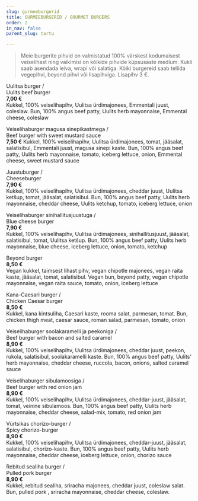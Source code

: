 ```yaml
---
slug: gurmeeburgerid
title: GURMEEBURGERID / GOURMET BURGERS
order: 2
in_nav: false
parent_slug: tartu

---
```

<div class="ellipsis"></div>

> Meie burgerite pihvid on valmistatud 100% värskest kodumaisest veiselihast ning vaikimisi on kõikide pihvide küpsusaste medium. Kukli saab asendada leiva, wrapi või salatiga. Kõiki burgereid saab tellida vegepihvi, beyond pihvi või lisapihviga. Lisapihv 3 €.

<span class="special"></span>
Uulitsa burger /  
Uulits beef burger  
**7,00 €**  
<span class="koostis">Kukkel, 100% veiselihapihv, Uulitsa ürdimajonees, Emmentali juust, coleslaw. Bun, 100% angus beef patty, Uulits herb mayonnaise, Emmental cheese, coleslaw</span>

Veiselihaburger magusa sinepikastmega /  
Beef burger with sweet mustard sauce  
**7,50 €**
<span class="koostis">Kukkel, 100% veiselihapihv, Uulitsa ürdimajonees, tomat, jääsalat, salatisibul, Emmentali juust, magusa sinepi kaste. Bun, 100% angus beef patty, Uulits herb mayonnaise, tomato, iceberg lettuce, onion, Emmental cheese, sweet mustard sauce</span>

Juustuburger /  
Cheeseburger  
**7,90 €**  
<span class="koostis">Kukkel, 100% veiselihapihv, Uulitsa ürdimajonees, cheddar juust, Uulitsa ketšup, tomat, jääsalat, salatisibul. Bun, 100% angus beef patty, Uulits herb mayonnaise, cheddar cheese, Uulits ketchup, tomato, iceberg lettuce, onion</span>

Veiselihaburger sinihallitusjuustuga /  
Blue cheese burger  
**7,90 €**  
<span class="koostis">Kukkel, 100% veiselihapihv, Uulitsa ürdimajonees, sinihallitusjuust, jääsalat, salatisibul, tomat, Uulitsa ketšup. Bun, 100% angus beef patty, Uulits herb mayonnaise, blue cheese, iceberg lettuce, onion, tomato, ketchup</span>

<span class="special"></span> Beyond burger  
**8,50 €**  
<span class="koostis">Vegan kukkel, taimsest lihast pihv, vegan chipotle majonees, vegan raita kaste, jääsalat, tomat, salatisibul. Vegan bun, beyond patty, vegan chipotle mayonnaise, vegan raita sauce, tomato, onion, iceberg lettuce</span><span class="vegan"></span>

Kana-Caesari burger /  
Chicken Caesar burger  
**8,50 €**  
<span class="koostis">Kukkel, kana kintsuliha, Caesari kaste, rooma salat, parmesan, tomat. Bun, chicken thigh meat, caesar sauce, roman salad, parmesan, tomato, onion</span>

Veiselihaburger soolakaramelli ja peekoniga /  
Beef burger with bacon and salted caramel  
**8,90 €**  
<span class="koostis">Kukkel, 100% veiselihapihv, Uulitsa ürdimajonees, cheddar juust, peekon, rukola, salatisibul, soolakaramelli kaste. Bun, 100% angus beef patty, Uulits' herb mayonnaise, cheddar cheese, ruccola, bacon, onions, salted caramel sauce</span>

Veiselihaburger sibulamoosiga /  
Beef burger with red onion jam  
**8,90 €**  
<span class="koostis">Kukkel, 100% veiselihapihv, Uulitsa ürdimajonees, cheddar-juust, jääsalat, tomat, veinine sibulamoos. Bun, 100% angus beef patty, Uulits herb mayonnaise, cheddar cheese, salad-mix, tomato, red onion jam</span>

<span class="special"></span>
<span class="spicy"></span>
Vürtsikas chorizo-burger /  
Spicy chorizo-burger  
**8,90 €**  
<span class="koostis">Kukkel, 100% veiselihapihv, Uulitsa ürdimajonees, cheddar-juust, jääsalat, salatisibul, chorizo-kaste. Bun, 100% angus beef patty, Uulits herb mayonnaise, cheddar cheese, iceberg lettuce, onion, chorizo sauce</span>

<span class="spicy"></span> Rebitud sealiha burger /  
Pulled pork burger  
**8,90 €**  
<span class="koostis">Kukkel, rebitud sealiha, sriracha majonees, cheddar juust, coleslaw salat. Bun, pulled pork , sriracha mayonnaise, cheddar cheese, coleslaw.</span>